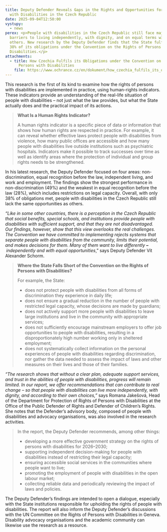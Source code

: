 ```yaml
---
title: Deputy Defender Reveals Gaps in the Rights and Opportunities for People
  with Disabilities in the Czech Republic
date: 2025-09-04T12:50:00
vystupy:
  - news
perex: <p>People with disabilities in the Czech Republic still face major
  barriers to living independently, with dignity, and on equal terms with
  others. New research by the Deputy Defender finds that the State fulfils only
  38% of its obligations under the Convention on the Rights of Persons with
  Disabilities.</p>
attachments:
  - title: How Czechia Fulfils its Obligations under the Convention on the Rights of
      Persons with Disabilities
    file: https://www.ochrance.cz/en/dokument/how_czechia_fulfils_its_obligations_under_the_convention_on_the_rights_of_persons_with_disabilities/human_rights_indicators-based_analysis.pdf
---
```

<p>This research is the first of its kind to examine how the rights of persons with disabilities are implemented in practice, using human-rights indicators. These indicators provide an understanding of the real-life situation of people with disabilities – not just what the law provides, but what the State actually does and the practical impact of its actions.&nbsp;</p>
<blockquote>
<p>
<strong>What Is a Human Rights Indicator?</strong></p>
<p>A human rights indicator is a specific piece of data or information that shows how human rights are respected in practice. For example, it can reveal whether effective laws protect people with disabilities from violence, how many public offices are accessible and how many people with disabilities live outside institutions such as psychiatric hospitals. Indicators make it possible to track successes over time as well as identify areas where the protection of individual and group rights needs to be strengthened.</p></blockquote>
<p>In his latest research, the Deputy Defender focused on four areas: non-discrimination, equal recognition before the law, independent living, and work and employment. The findings show the strongest performance in non-discrimination (49%) and the weakest in equal recognition before the law (28%), which includes restrictions on legal capacity. Overall, with only 38% of obligations met, people with disabilities in the Czech Republic still lack the same opportunities as others.&nbsp;</p>
<p>
<i>“Like in some other countries, there is a perception in the Czech Republic that social benefits, special schools, and institutions provide people with disabilities with sufficient support, and that they are not disadvantaged. Our findings, however, show that this view overlooks the real challenges. The Convention we have committed to implementing rejects systems that separate people with disabilities from the community, limits their potential, and makes decisions for them. Many of them want to live differently 
<strong>–&nbsp;</strong>independently and with equal opportunities</i>,” says Deputy Defender Vít Alexander Schorm.</p>
<blockquote>
<p>
<strong>Where the State Falls Short of the Convention on the Rights of Persons with Disabilities?</strong></p>
<p>For example, the State:</p>
<ul>
<li>does not protect people with disabilities from all forms of discrimination they experience in daily life;</li>
<li>does not ensure a gradual reduction in the number of people with restricted legal capacity, whose decisions are made by guardians;</li>
<li>does not actively support more people with disabilities to leave large institutions and live in the community with appropriate services;</li>
<li>does not sufficiently encourage mainstream employers to offer job opportunities to people with disabilities, resulting in a disproportionately high number working only in sheltered employment;</li>
<li>does not systematically collect information on the personal experiences of people with disabilities regarding discrimination, nor gather the data needed to assess the impact of laws and other measures on their lives and those of their families.</li></ul></blockquote>
<p>
<i>“The research shows that without a clear plan, adequate support services, and trust in the abilities of people with disabilities, progress will remain limited. In our report, we offer recommendations that can contribute to real change – so that people with disabilities can live more independently, with dignity, and according to their own choices,”</i> says Romana Jakešová, Head of the Department for Protection of Rights of Persons with Disabilities at the Office of the Public Defender of Rights and Defender of Children’s Rights. She notes that the Defender’s advisory body, composed of people with disabilities and advocacy organisations, was also involved in the research activities.</p>
<blockquote>
<p>In the report, the Deputy Defender recommends, among other things:</p>
<ul>
<li>developing a more effective government strategy on the rights of persons with disabilities for 2026–2030;</li>
<li>supporting independent decision-making for people with disabilities instead of restricting their legal capacity;</li>
<li>ensuring accessible social services in the communities where people want to live;</li>
<li>promoting the employment of people with disabilities in the open labour market;</li>
<li>collecting reliable data and periodically reviewing the impact of laws and policies.</li></ul></blockquote>
<p>The Deputy Defender’s findings are intended to open a dialogue, especially with the State institutions responsible for upholding the rights of people with disabilities. The report will also inform the Deputy Defender’s discussions with the UN Committee on the Rights of Persons with Disabilities in Geneva. Disability advocacy organisations and the academic community can likewise use the research as a resource.</p>
